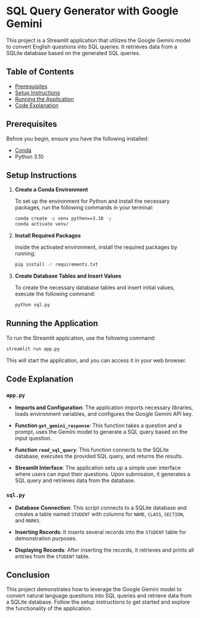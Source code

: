 # SQL Query Generator with Google Gemini

This project is a Streamlit application that utilizes the Google Gemini model to convert English questions into SQL queries. It retrieves data from a SQLite database based on the generated SQL queries.

## Table of Contents
- [Prerequisites](#prerequisites)
- [Setup Instructions](#setup-instructions)
- [Running the Application](#running-the-application)
- [Code Explanation](#code-explanation)

## Prerequisites

Before you begin, ensure you have the following installed:
- [Conda](https://docs.conda.io/projects/conda/en/latest/user-guide/install/index.html)
- Python 3.10

## Setup Instructions

1. **Create a Conda Environment**

   To set up the environment for Python and install the necessary packages, run the following commands in your terminal:

   ```bash
   conda create -p venv python==3.10 -y
   conda activate venv/
   ```

2. **Install Required Packages**

   Inside the activated environment, install the required packages by running:

   ```bash
   pip install -r requirements.txt
   ```

3. **Create Database Tables and Insert Values**

   To create the necessary database tables and insert initial values, execute the following command:

   ```bash
   python sql.py
   ```

## Running the Application

To run the Streamlit application, use the following command:

```bash
streamlit run app.py
```

This will start the application, and you can access it in your web browser.

## Code Explanation

### `app.py`

- **Imports and Configuration**: The application imports necessary libraries, loads environment variables, and configures the Google Gemini API key.
  
- **Function `get_gemini_response`**: This function takes a question and a prompt, uses the Gemini model to generate a SQL query based on the input question.

- **Function `read_sql_query`**: This function connects to the SQLite database, executes the provided SQL query, and returns the results.

- **Streamlit Interface**: The application sets up a simple user interface where users can input their questions. Upon submission, it generates a SQL query and retrieves data from the database.

### `sql.py`

- **Database Connection**: This script connects to a SQLite database and creates a table named `STUDENT` with columns for `NAME`, `CLASS`, `SECTION`, and `MARKS`.

- **Inserting Records**: It inserts several records into the `STUDENT` table for demonstration purposes.

- **Displaying Records**: After inserting the records, it retrieves and prints all entries from the `STUDENT` table.

## Conclusion

This project demonstrates how to leverage the Google Gemini model to convert natural language questions into SQL queries and retrieve data from a SQLite database. Follow the setup instructions to get started and explore the functionality of the application.